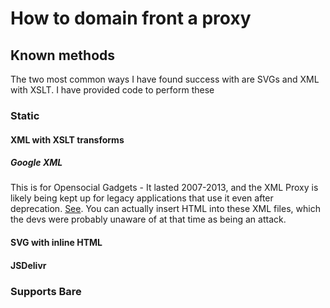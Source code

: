 # How to domain front a proxy

## Known methods

The two most common ways I have found success with are SVGs and XML with XSLT. I have provided code to perform these

### Static

#### XML with XSLT transforms

##### Google XML

This is for Opensocial Gadgets - It lasted 2007-2013, and the XML Proxy is likely being kept up for legacy applications that use it even after deprecation. [See](https://developers.google.com/sites/gadgets/site_gadgets). You can actually insert HTML into these XML files, which the devs were probably unaware of at that time as being an attack.

#### SVG with inline HTML

#### JSDelivr

### Supports Bare
